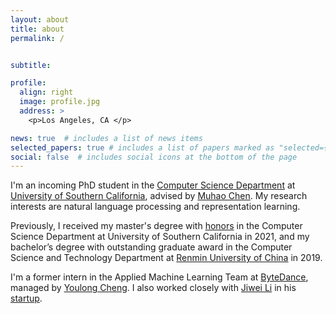 ```yaml
---
layout: about
title: about
permalink: /


subtitle: 

profile:
  align: right
  image: profile.jpg
  address: >
    <p>Los Angeles, CA </p>

news: true  # includes a list of news items
selected_papers: true # includes a list of papers marked as "selected={true}"
social: false  # includes social icons at the bottom of the page
---
```


I'm an incoming PhD student in the [Computer Science Department](https://www.cs.usc.edu/) at [University of Southern California](https://www.usc.edu/), advised by [Muhao Chen](https://muhaochen.github.io).
My research interests are natural language processing and representation learning. 

Previously, I received my master's degree with [honors](https://www.cs.usc.edu/academic-programs/masters/cs_ms_honors/) in the Computer Science Department at University of Southern California in 2021, and my bachelor’s degree with outstanding graduate award in the Computer Science and Technology Department at [Renmin University of China](https://www.ruc.edu.cn/en) in 2019. 

I'm a former intern in the Applied Machine Learning Team at [ByteDance](https://www.bytedance.com/en/), managed by [Youlong Cheng](https://www.linkedin.com/in/youlongcheng/).
I also worked closely with [Jiwei Li](https://nlp.stanford.edu/~bdlijiwei/) in his [startup](https://www.shannonai.com/en).
